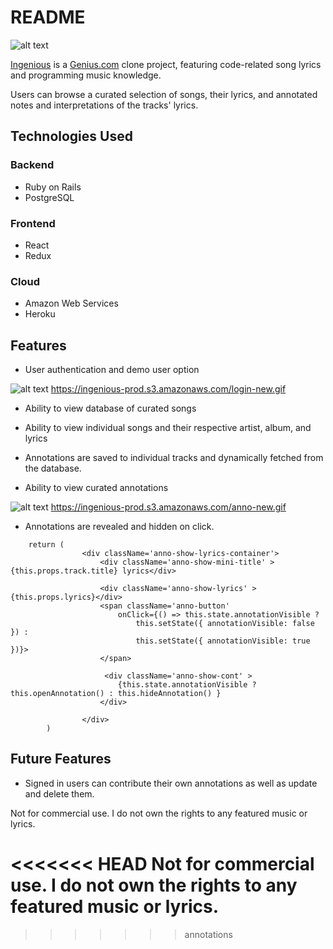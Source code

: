 # README

![alt text](https://ingenious-prod.s3.amazonaws.com/ingenious-logo.png "Ingenious")

[Ingenious](https://ingenious-app.herokuapp.com/#/) is a [Genius.com](https://genius.com/) clone project, featuring code-related song lyrics and programming music knowledge. 

Users can browse a curated selection of songs, their lyrics, and annotated notes and interpretations of the tracks' lyrics. 

## Technologies Used

### Backend
* Ruby on Rails
* PostgreSQL

### Frontend
* React
* Redux

### Cloud
* Amazon Web Services
* Heroku

## Features

* User authentication and demo user option

![alt text](https://ingenious-prod.s3.amazonaws.com/login-new.gif "Ingenious sign in")
https://ingenious-prod.s3.amazonaws.com/login-new.gif
* Ability to view database of curated songs

* Ability to view individual songs and their respective artist, album, and lyrics

* Annotations are saved to individual tracks and dynamically fetched from the database.

* Ability to view curated annotations

![alt text](https://ingenious-prod.s3.amazonaws.com/anno-new.gif "Ingenious annotations")
https://ingenious-prod.s3.amazonaws.com/anno-new.gif
* Annotations are revealed and hidden on click.

```
    return (
                <div className='anno-show-lyrics-container'>
                    <div className='anno-show-mini-title' >{this.props.track.title} lyrics</div>

                    <div className='anno-show-lyrics' >{this.props.lyrics}</div>
                    <span className='anno-button'
                        onClick={() => this.state.annotationVisible ?
                            this.setState({ annotationVisible: false }) :
                            this.setState({ annotationVisible: true })}>
                    </span>
                    
                     <div className='anno-show-cont' >
                        {this.state.annotationVisible ? this.openAnnotation() : this.hideAnnotation() }
                    </div>
            
                </div>
        )
```

## Future Features
* Signed in users can contribute their own annotations as well as update and delete them.


Not for commercial use. I do not own the rights to any featured music or lyrics.

<<<<<<< HEAD
Not for commercial use. I do not own the rights to any featured music or lyrics.
=======
>>>>>>> annotations
